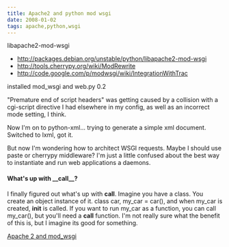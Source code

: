 ```yaml
---
title: Apache2 and python mod wsgi
date: 2008-01-02
tags: apache,python,wsgi
---
```

libapache2-mod-wsgi

* <http://packages.debian.org/unstable/python/libapache2-mod-wsgi>
* <http://tools.cherrypy.org/wiki/ModRewrite>
* <http://code.google.com/p/modwsgi/wiki/IntegrationWithTrac>

installed mod_wsgi and web.py 0.2

"Premature end of script headers" was getting caused by a collision with a cgi-script directive I had elsewhere in my config, as well as an incorrect mode setting, I think.

Now I'm on to python-xml... trying to generate a simple xml document. Switched to lxml, got it.

But now I'm wondering how to architect WSGI requests. Maybe I should use paste or cherrypy middleware? I'm just a little confused about the best way to instantiate and run web applications a daemons.

<div>

<h4>What's up with __call__?</h4>

I finally figured out what's up with __call__. Imagine you have a class. You create an object instance of it. class car, my_car = car(), and when my_car is created, __init__ is called. If you want to run my_car as a function, you can call my_car(), but you'll need a __call__ function. I'm not really sure what the benefit of this is, but I imagine its good for something.
</div>

<a href="http://www.docunext.com/2_and_mod_wsgi">Apache 2 and mod_wsgi</a>

